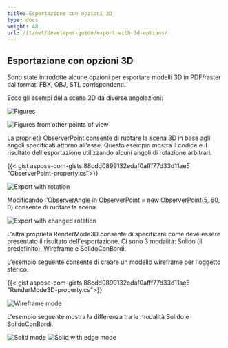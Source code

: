 ```yaml
---
title: Esportazione con opzioni 3D
type: docs
weight: 40
url: /it/net/developer-guide/export-with-3d-options/
---
```


## **Esportazione con opzioni 3D**

Sono state introdotte alcune opzioni per esportare modelli 3D in PDF/raster dai formati FBX, OBJ, STL corrispondenti.

Ecco gli esempi della scena 3D da diverse angolazioni:

![Figures](/cad/_assets/guide/3d/fig1.png)

![Figures from other points of view](/cad/_assets/guide/3d/fig2.png)

La proprietà ObserverPoint consente di ruotare la scena 3D in base agli angoli specificati attorno all'asse. Questo esempio mostra il codice e il risultato dell'esportazione utilizzando alcuni angoli di rotazione arbitrari.

{{< gist aspose-com-gists 88cdd0899132edaf0afff77d33d11ae5 "ObserverPoint-property.cs">}}

![Export with rotation](/cad/_assets/guide/3d/fig3.png)

Modificando l'ObserverAngle in ObserverPoint = new ObserverPoint(5, 60, 0) consente di ruotare la scena.

![Export with changed rotation](/cad/_assets/guide/3d/fig4.png)

L'altra proprietà RenderMode3D consente di specificare come deve essere presentato il risultato dell'esportazione. Ci sono 3 modalità: Solido (il predefinito), Wireframe e SolidoConBordi.

L'esempio seguente consente di creare un modello wireframe per l'oggetto sferico.

{{< gist aspose-com-gists 88cdd0899132edaf0afff77d33d11ae5 "RenderMode3D-property.cs">}}

![Wireframe mode](/cad/_assets/guide/3d/fig5.png)

L'esempio seguente mostra la differenza tra le modalità Solido e SolidoConBordi.

![Solid mode](/cad/_assets/guide/3d/fig6.png)
![Solid with edge mode](/cad/_assets/guide/3d/fig7.png)
